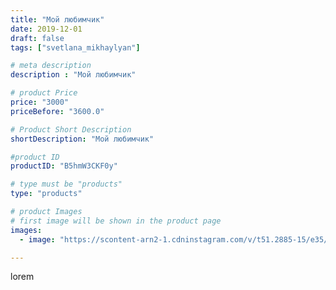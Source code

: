 ```yaml
---
title: "Мой любимчик"
date: 2019-12-01
draft: false
tags: ["svetlana_mikhaylyan"]

# meta description
description : "Мой любимчик"

# product Price
price: "3000"
priceBefore: "3600.0"

# Product Short Description
shortDescription: "Мой любимчик"

#product ID
productID: "B5hmW3CKF0y"

# type must be "products"
type: "products"

# product Images
# first image will be shown in the product page
images:
  - image: "https://scontent-arn2-1.cdninstagram.com/v/t51.2885-15/e35/75328515_141742353905407_459783575807227917_n.jpg?se=7&tp=1&_nc_ht=scontent-arn2-1.cdninstagram.com&_nc_cat=107&_nc_ohc=a9-4-R-GE0oAX-8CNiX&oh=517209863eead658be1de4d99591136b&oe=607226B6&ig_cache_key=MjE4OTE5OTU5MDU2NjY4MTkwNg%3D%3D.2"

---
```

lorem
